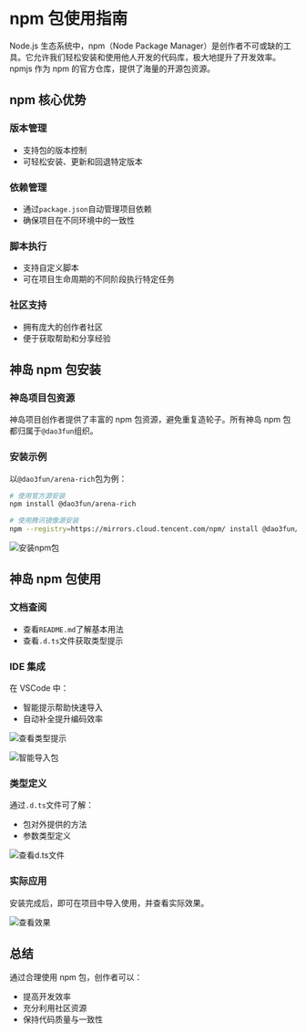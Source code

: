 # npm 包使用指南

Node.js 生态系统中，npm（Node Package Manager）是创作者不可或缺的工具。它允许我们轻松安装和使用他人开发的代码库，极大地提升了开发效率。npmjs 作为 npm 的官方仓库，提供了海量的开源包资源。

## npm 核心优势

### 版本管理

- 支持包的版本控制
- 可轻松安装、更新和回退特定版本

### 依赖管理

- 通过`package.json`自动管理项目依赖
- 确保项目在不同环境中的一致性

### 脚本执行

- 支持自定义脚本
- 可在项目生命周期的不同阶段执行特定任务

### 社区支持

- 拥有庞大的创作者社区
- 便于获取帮助和分享经验

## 神岛 npm 包安装

### 神岛项目包资源

神岛项目创作者提供了丰富的 npm 包资源，避免重复造轮子。所有神岛 npm 包都归属于`@dao3fun`组织。

### 安装示例

以`@dao3fun/arena-rich`包为例：

```bash
# 使用官方源安装
npm install @dao3fun/arena-rich

# 使用腾讯镜像源安装
npm --registry=https://mirrors.cloud.tencent.com/npm/ install @dao3fun/arena-rich
```

![安装npm包](/QQ20241129-211650.png)

## 神岛 npm 包使用

### 文档查阅

- 查看`README.md`了解基本用法
- 查看`.d.ts`文件获取类型提示

### IDE 集成

在 VSCode 中：

- 智能提示帮助快速导入
- 自动补全提升编码效率

![查看类型提示](/QQ20241129-211918.png)

![智能导入包](/QQ20241129-212048.png)

### 类型定义

通过`.d.ts`文件可了解：

- 包对外提供的方法
- 参数类型定义

![查看d.ts文件](/QQ20241129-212246.png)

### 实际应用

安装完成后，即可在项目中导入使用，并查看实际效果。

![查看效果](/QQ20241129-212351.png)

## 总结

通过合理使用 npm 包，创作者可以：

- 提高开发效率
- 充分利用社区资源
- 保持代码质量与一致性
